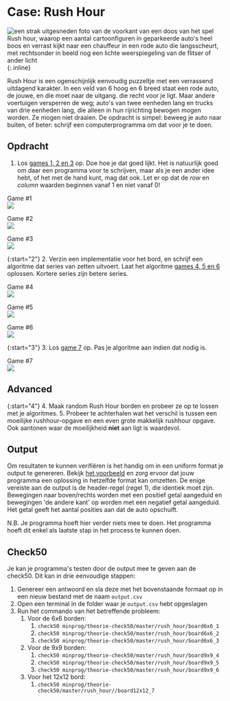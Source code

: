 # Case: Rush Hour
![een strak uitgesneden foto van de voorkant van een doos van het spel Rush hour, waarop een aantal cartoonfiguren in geparkeerde auto's heel boos en verrast kijkt naar een chauffeur in een rode auto die langsscheurt, met rechtsonder in beeld nog een lichte weerspiegeling van de flitser of ander licht](Rushhour.jpg){:.inline}

Rush Hour is een ogenschijnlijk eenvoudig puzzeltje met een verrassend uitdagend karakter. 
In een veld van 6 hoog en 6 breed staat een rode auto, de jouwe, en die moet naar de uitgang. die recht voor je ligt. 
Maar andere voertuigen versperren de weg; auto's van twee eenheden lang en trucks van drie eenheden lang, die alleen in hun rijrichting bewogen mogen worden. 
Ze mogen niet draaien. De opdracht is simpel: beweeg je auto naar buiten, of beter: schrijf een computerprogramma om dat voor je te doen.


## Opdracht
1. Los [games 1, 2 en 3](gameboards.zip) op. Doe hoe je dat goed lijkt. 
Het is natuurlijk goed om daar een programma voor te schrijven, maar als je een ander idee hebt, of het met de hand kunt, mag dat ook.
Let er op dat de _row_ en _column_ waarden beginnen vanaf 1 en niet vanaf 0!

Game #1  
![](Rushhour6x6_1.jpg)

Game #2  
![](Rushhour6x6_2.jpg)

Game #3  
![](Rushhour6x6_3.jpg)

{:start="2"}
2. Verzin een implementatie voor het bord, en schrijf een algoritme dat series van zetten uitvoert. 
Laat het algoritme [games 4, 5 en 6](gameboards.zip) oplossen. Kortere series zijn betere series.

Game #4  
![](Rushhour9x9_1.jpg)

Game #5  
![](Rushhour9x9_2.jpg)

Game #6  
![](Rushhour9x9_3.jpg)

{:start="3"}
3. Los [game 7](gameboards.zip) op. Pas je algoritme aan indien dat nodig is.

Game #7  
![](Rushhour12x12_1.jpg)


## Advanced

{:start="4"}
4. Maak random Rush Hour borden en probeer ze op te lossen met je algoritmes.
5. Probeer te achterhalen wat het verschil is tussen een moeilijke rushhour-opgave en een even grote makkelijk rushhour opgave.
Ook aantonen waar de moeilijkheid **niet** aan ligt is waardevol.


## Output
Om resultaten te kunnen verifiëren is het handig om in een uniform format je output te genereren.
Bekijk [het voorbeeld](example_output.csv) en zorg ervoor dat jouw programma een oplossing in hetzelfde format kan omzetten.
De enige vereiste aan de output is de header-regel (regel 1), die identiek moet zijn.
Bewegingen naar boven/rechts worden met een positief getal aangeduid en bewegingen 'de andere kant' op worden met een negatief getal aangeduid. 
Het getal geeft het aantal posities aan dat de auto opschuift.

N.B. Je programma hoeft hier verder niets mee te doen. Het programma hoeft dit enkel als laatste stap in het process te kunnen doen.


## Check50
Je kan je programma's testen door de output mee te geven aan de check50. Dit kan in drie eenvoudige stappen:

1. Genereer een antwoord en sla deze met het bovenstaande formaat op in een nieuw bestand met de naam `output.csv`
2. Open een terminal in de folder waar je `output.csv` hebt opgeslagen
3. Run het commando van het betreffende probleem:
    1. Voor de 6x6 borden: 
        1. `check50 minprog/theorie-check50/master/rush_hour/board6x6_1`
        2. `check50 minprog/theorie-check50/master/rush_hour/board6x6_2`
        3. `check50 minprog/theorie-check50/master/rush_hour/board6x6_3`
    2. Voor de 9x9 borden: 
        1. `check50 minprog/theorie-check50/master/rush_hour/board9x9_4`
        2. `check50 minprog/theorie-check50/master/rush_hour/board9x9_5`
        3. `check50 minprog/theorie-check50/master/rush_hour/board9x9_6`
    3. Voor het 12x12 bord: 
        1. `check50 minprog/theorie-check50/master/rush_hour//board12x12_7`
